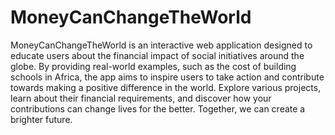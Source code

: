 # MoneyCanChangeTheWorld
MoneyCanChangeTheWorld is an interactive web application designed to educate users about the financial impact of social initiatives around the globe. By providing real-world examples, such as the cost of building schools in Africa, the app aims to inspire users to take action and contribute towards making a positive difference in the world. Explore various projects, learn about their financial requirements, and discover how your contributions can change lives for the better. Together, we can create a brighter future.
